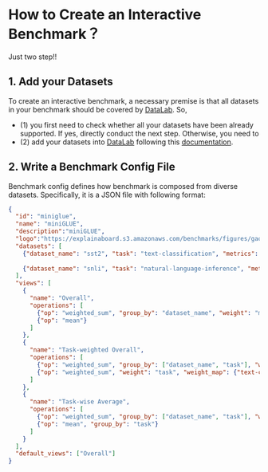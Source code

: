 # How to Create an Interactive Benchmark？

 
Just two step!!


## 1. Add your Datasets
To create an interactive benchmark, a necessary premise is that all datasets in your 
benchmark should be covered by [DataLab](). So,
* (1) you first need to check whether all your datasets have been already supported.
If yes, directly conduct the next step. Otherwise, you need to
* (2) add your datasets into [DataLab]() following this [documentation](). 




## 2. Write a Benchmark Config File
Benchmark config defines how benchmark is composed from diverse datasets. Specifically,
it is a JSON file with following format:

```JSON
{
  "id": "miniglue",
  "name": "miniGLUE",
  "description":"miniGLUE",
  "logo":"https://explainaboard.s3.amazonaws.com/benchmarks/figures/gaokao.jpg",
  "datasets": [
    {"dataset_name": "sst2", "task": "text-classification", "metrics": [{"name": "F1", "weight": 0.2, "default": 0.0},
                                                                        {"name": "Accuracy", "weight": 0.8, "default":  0.0}]},
    {"dataset_name": "snli", "task": "natural-language-inference", "metrics": [{"name": "Accuracy"}]}
  ],
  "views": [
    {
      "name": "Overall",
      "operations": [
        {"op": "weighted_sum", "group_by": "dataset_name", "weight": "metric_weight"},
        {"op": "mean"}
      ]
    },
    {
      "name": "Task-weighted Overall",
      "operations": [
        {"op": "weighted_sum", "group_by": ["dataset_name", "task"], "weight": "metric_weight"},
        {"op": "weighted_sum", "weight": "task", "weight_map": {"text-classification":  0.7, "natural-language-inference": 0.3}}
      ]
    },
    {
      "name": "Task-wise Average",
      "operations": [
        {"op": "weighted_sum", "group_by": ["dataset_name", "task"], "weight": "metric_weight"},
        {"op": "mean", "group_by": "task"}
      ]
    }
  ],
  "default_views": ["Overall"]
}
```